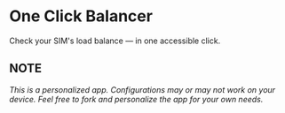 # One Click Balancer
Check your SIM's load balance — in one accessible click.

## NOTE

*This is a personalized app. Configurations may or may not work on your device. Feel free to fork and personalize the app for your own needs.* 
